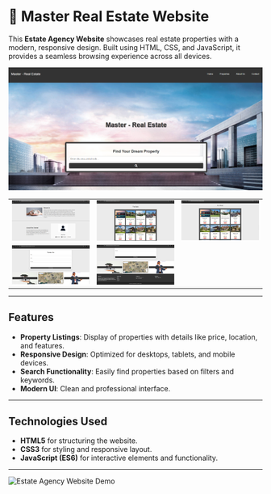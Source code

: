 # 🏡 Master Real Estate Website

This **Estate Agency Website** showcases real estate properties with a modern, responsive design. Built using HTML, CSS, and JavaScript, it provides a seamless browsing experience across all devices.

![Estate Agency Website Screenshot](Screenshot_2024_11_29-4.png)

<table>
  <tr>
    <td align="center">
      <img src="Screenshot_2024_12_02-6.png" alt="Img" width="300"/>
      <br/>
    </td>
    <td align="center">
      <img src="Screenshot_2024_12_02-7.png" alt="Img" width="300"/>
      <br/>
    </td>
    <td align="center">
      <img src="Screenshot_2024_12_02-8.png" alt="Img" width="300"/>
      <br/>
    </td>
  </tr>
  <tr>
    <td align="center">
      <img src="Screenshot_2024_12_02-9.png" alt="Img" width="300"/>
      <br/>
    </td>
    <td align="center">
      <img src="Screenshot_2024_12_02-10.png" alt="Img" width="300"/>
      <br/>
    </td>
  </tr>
</table>

---

## Features

- **Property Listings**: Display of properties with details like price, location, and features.
- **Responsive Design**: Optimized for desktops, tablets, and mobile devices.
- **Search Functionality**: Easily find properties based on filters and keywords.
- **Modern UI**: Clean and professional interface.

---

## Technologies Used

- **HTML5** for structuring the website.
- **CSS3** for styling and responsive layout.
- **JavaScript (ES6)** for interactive elements and functionality.

---

![Estate Agency Website Demo](https://i.pinimg.com/originals/d3/18/13/d3181322e4522cf897fa8c1a038c6a2d.gif)
